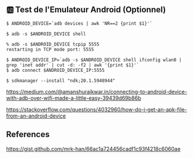 

## :ab: Test de l'Emulateur Android (Optionnel)

```
$ ANDROID_DEVICE=`adb devices | awk 'NR==2 {print $1}'`
```

```
$ adb -s $ANDROID_DEVICE shell
```

```
% adb -s $ANDROID_DEVICE tcpip 5555
restarting in TCP mode port: 5555
```

```
$ ANDROID_DEVICE_IP=`adb -s $ANDROID_DEVICE shell ifconfig wlan0 | grep 'inet addr' | cut -d: -f2 | awk '{print $1}'`
$ adb connect $ANDROID_DEVICE_IP:5555   
```


```
$ sdkmanager --install "ndk;20.1.5948944" 
```


https://medium.com/@amanshuraikwar.in/connecting-to-android-device-with-adb-over-wifi-made-a-little-easy-39439d69b86b



https://stackoverflow.com/questions/4032960/how-do-i-get-an-apk-file-from-an-android-device


## References

https://gist.github.com/mrk-han/66ac1a724456cadf1c93f4218c6060ae
